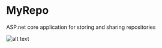 # MyRepo
ASP.net core application for storing and sharing repositories

![alt text](https://github.com/Ruan191/MyRepo/blob/main/Images/LvlState.PNG "Logo Title Text 1")
